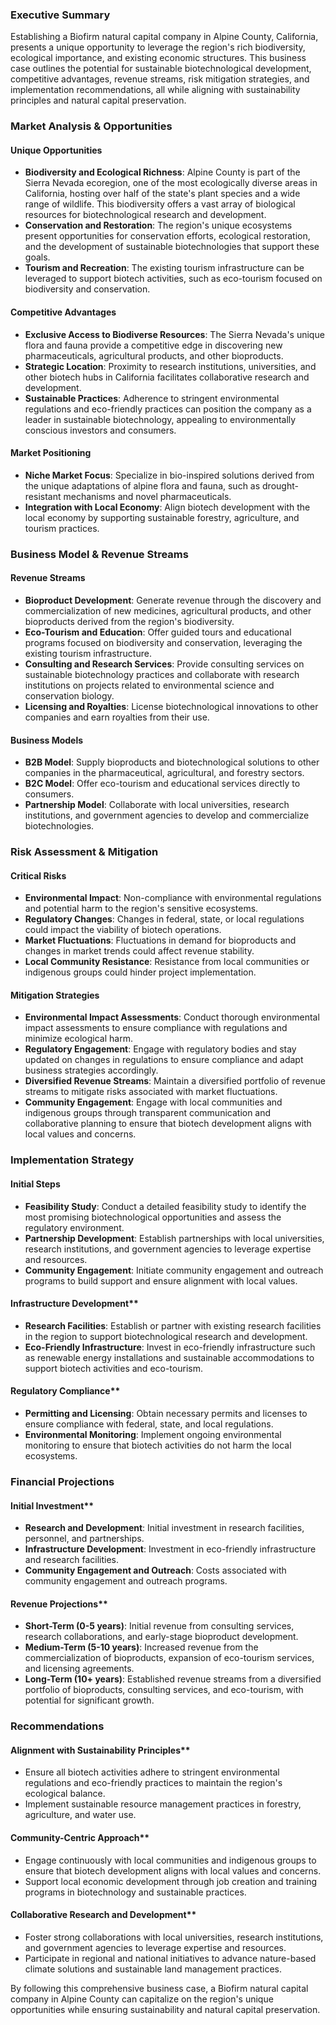 ### Executive Summary

Establishing a Biofirm natural capital company in Alpine County, California, presents a unique opportunity to leverage the region's rich biodiversity, ecological importance, and existing economic structures. This business case outlines the potential for sustainable biotechnological development, competitive advantages, revenue streams, risk mitigation strategies, and implementation recommendations, all while aligning with sustainability principles and natural capital preservation.

### Market Analysis & Opportunities

#### Unique Opportunities
- **Biodiversity and Ecological Richness**: Alpine County is part of the Sierra Nevada ecoregion, one of the most ecologically diverse areas in California, hosting over half of the state's plant species and a wide range of wildlife. This biodiversity offers a vast array of biological resources for biotechnological research and development.
- **Conservation and Restoration**: The region's unique ecosystems present opportunities for conservation efforts, ecological restoration, and the development of sustainable biotechnologies that support these goals.
- **Tourism and Recreation**: The existing tourism infrastructure can be leveraged to support biotech activities, such as eco-tourism focused on biodiversity and conservation.

#### Competitive Advantages
- **Exclusive Access to Biodiverse Resources**: The Sierra Nevada's unique flora and fauna provide a competitive edge in discovering new pharmaceuticals, agricultural products, and other bioproducts.
- **Strategic Location**: Proximity to research institutions, universities, and other biotech hubs in California facilitates collaborative research and development.
- **Sustainable Practices**: Adherence to stringent environmental regulations and eco-friendly practices can position the company as a leader in sustainable biotechnology, appealing to environmentally conscious investors and consumers.

#### Market Positioning
- **Niche Market Focus**: Specialize in bio-inspired solutions derived from the unique adaptations of alpine flora and fauna, such as drought-resistant mechanisms and novel pharmaceuticals.
- **Integration with Local Economy**: Align biotech development with the local economy by supporting sustainable forestry, agriculture, and tourism practices.

### Business Model & Revenue Streams

#### Revenue Streams
- **Bioproduct Development**: Generate revenue through the discovery and commercialization of new medicines, agricultural products, and other bioproducts derived from the region's biodiversity.
- **Eco-Tourism and Education**: Offer guided tours and educational programs focused on biodiversity and conservation, leveraging the existing tourism infrastructure.
- **Consulting and Research Services**: Provide consulting services on sustainable biotechnology practices and collaborate with research institutions on projects related to environmental science and conservation biology.
- **Licensing and Royalties**: License biotechnological innovations to other companies and earn royalties from their use.

#### Business Models
- **B2B Model**: Supply bioproducts and biotechnological solutions to other companies in the pharmaceutical, agricultural, and forestry sectors.
- **B2C Model**: Offer eco-tourism and educational services directly to consumers.
- **Partnership Model**: Collaborate with local universities, research institutions, and government agencies to develop and commercialize biotechnologies.

### Risk Assessment & Mitigation

#### Critical Risks
- **Environmental Impact**: Non-compliance with environmental regulations and potential harm to the region's sensitive ecosystems.
- **Regulatory Changes**: Changes in federal, state, or local regulations could impact the viability of biotech operations.
- **Market Fluctuations**: Fluctuations in demand for bioproducts and changes in market trends could affect revenue stability.
- **Local Community Resistance**: Resistance from local communities or indigenous groups could hinder project implementation.

#### Mitigation Strategies
- **Environmental Impact Assessments**: Conduct thorough environmental impact assessments to ensure compliance with regulations and minimize ecological harm.
- **Regulatory Engagement**: Engage with regulatory bodies and stay updated on changes in regulations to ensure compliance and adapt business strategies accordingly.
- **Diversified Revenue Streams**: Maintain a diversified portfolio of revenue streams to mitigate risks associated with market fluctuations.
- **Community Engagement**: Engage with local communities and indigenous groups through transparent communication and collaborative planning to ensure that biotech development aligns with local values and concerns.

### Implementation Strategy

#### Initial Steps
- **Feasibility Study**: Conduct a detailed feasibility study to identify the most promising biotechnological opportunities and assess the regulatory environment.
- **Partnership Development**: Establish partnerships with local universities, research institutions, and government agencies to leverage expertise and resources.
- **Community Engagement**: Initiate community engagement and outreach programs to build support and ensure alignment with local values.

#### Infrastructure Development**
- **Research Facilities**: Establish or partner with existing research facilities in the region to support biotechnological research and development.
- **Eco-Friendly Infrastructure**: Invest in eco-friendly infrastructure such as renewable energy installations and sustainable accommodations to support biotech activities and eco-tourism.

#### Regulatory Compliance**
- **Permitting and Licensing**: Obtain necessary permits and licenses to ensure compliance with federal, state, and local regulations.
- **Environmental Monitoring**: Implement ongoing environmental monitoring to ensure that biotech activities do not harm the local ecosystems.

### Financial Projections

#### Initial Investment**
- **Research and Development**: Initial investment in research facilities, personnel, and partnerships.
- **Infrastructure Development**: Investment in eco-friendly infrastructure and research facilities.
- **Community Engagement and Outreach**: Costs associated with community engagement and outreach programs.

#### Revenue Projections**
- **Short-Term (0-5 years)**: Initial revenue from consulting services, research collaborations, and early-stage bioproduct development.
- **Medium-Term (5-10 years)**: Increased revenue from the commercialization of bioproducts, expansion of eco-tourism services, and licensing agreements.
- **Long-Term (10+ years)**: Established revenue streams from a diversified portfolio of bioproducts, consulting services, and eco-tourism, with potential for significant growth.

### Recommendations

#### Alignment with Sustainability Principles**
- Ensure all biotech activities adhere to stringent environmental regulations and eco-friendly practices to maintain the region's ecological balance.
- Implement sustainable resource management practices in forestry, agriculture, and water use.

#### Community-Centric Approach**
- Engage continuously with local communities and indigenous groups to ensure that biotech development aligns with local values and concerns.
- Support local economic development through job creation and training programs in biotechnology and sustainable practices.

#### Collaborative Research and Development**
- Foster strong collaborations with local universities, research institutions, and government agencies to leverage expertise and resources.
- Participate in regional and national initiatives to advance nature-based climate solutions and sustainable land management practices.

By following this comprehensive business case, a Biofirm natural capital company in Alpine County can capitalize on the region's unique opportunities while ensuring sustainability and natural capital preservation.